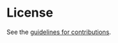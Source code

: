 # License

See the
[guidelines for contributions](https://github.com/larseggert/rfc5681bis/blob/main/CONTRIBUTING.md).

